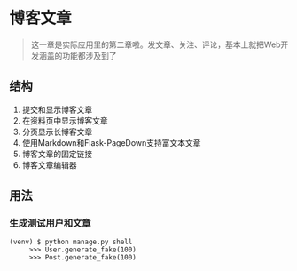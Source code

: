 # 博客文章
> 这一章是实际应用里的第二章啦。发文章、关注、评论，基本上就把Web开发涵盖的功能都涉及到了
## 结构
1. 提交和显示博客文章
2. 在资料页中显示博客文章
3. 分页显示长博客文章
4. 使用Markdown和Flask-PageDown支持富文本文章
5. 博客文章的固定链接
6. 博客文章编辑器

## 用法
### 生成测试用户和文章
```
(venv) $ python manage.py shell
     >>> User.generate_fake(100)
     >>> Post.generate_fake(100)
```